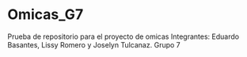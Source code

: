 # Omicas_G7
Prueba de repositorio para el proyecto de omicas
Integrantes: Eduardo Basantes, Lissy Romero y Joselyn Tulcanaz.
Grupo 7
